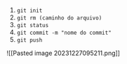 1. `git init`
2. `git rm (caminho do arquivo)`
3. `git status`
4. `git commit -m "nome do commit"`
5. `git push`

![[Pasted image 20231227095211.png]]